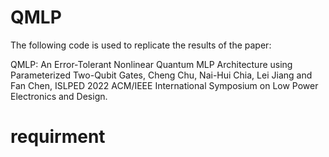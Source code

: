 # QMLP

The following code is used to replicate the results of the paper:

QMLP: An Error-Tolerant Nonlinear Quantum MLP Architecture using Parameterized Two-Qubit Gates, Cheng Chu, Nai-Hui Chia, Lei Jiang and Fan Chen, ISLPED 2022  ACM/IEEE International Symposium on Low Power Electronics and Design.

# requirment
